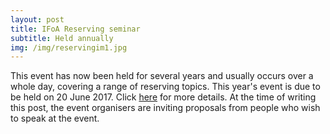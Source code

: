 ```yaml
---
layout: post
title: IFoA Reserving seminar
subtitle: Held annually
img: /img/reservingim1.jpg
---
```


This event has now been held for several years and usually occurs over a whole day, covering a range of reserving topics.  This year's event is due to be held on 20 June 2017. Click [here](https://www.actuaries.org.uk/learn-develop/attend-event/reserving-seminar-2017) for more details. At the time of writing this post, the event organisers are inviting proposals from people who wish to speak at the event.
